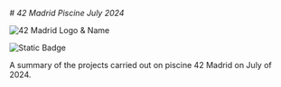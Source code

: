 <em> # 42 Madrid Piscine July 2024 </em>

![42 Madrid Logo & Name](https://i.imgur.com/zmCAmkw.png)

![Static Badge](https://img.shields.io/badge/42_Madrid-Student-green?style=flat)

A summary of the projects carried out on piscine 42 Madrid on July of 2024.